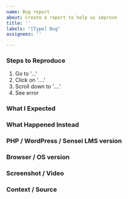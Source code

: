 ```yaml
---
name: Bug report
about: Create a report to help us improve
title: ''
labels: "[Type] Bug"
assignees: ''

---
```


<!-- Thanks for contributing to Sensei LMS! Pick a clear title ("Lesson: Show complexity in individual lessons") and proceed. -->

### Steps to Reproduce
1. Go to '...'
2. Click on '....'
3. Scroll down to '....'
4. See error

### What I Expected


### What Happened Instead


### PHP / WordPress / Sensei LMS version


### Browser / OS version


### Screenshot / Video


### Context / Source
<!-- Optional: share your unique context to help us understand your perspective. -->



<!--
PLEASE NOTE
- These comments won't show up when you submit the issue.
- Everything is optional, but try to add as many details as possible.

Contributing docs:
https://github.com/Automattic/sensei/blob/master/CONTRIBUTING.md

Helpful tips for screenshots:
https://en.support.wordpress.com/make-a-screenshot/
-->
